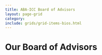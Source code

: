 ```yaml
---
title: ABA-ICC Board of Advisors
layout: page-grid
category:
include: grids/grid-items-bios.html
---
```


# Our Board of Advisors
